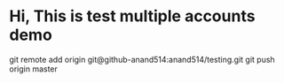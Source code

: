 # Hi, This is test multiple accounts demo

git remote add origin git@github-anand514:anand514/testing.git
git push origin master